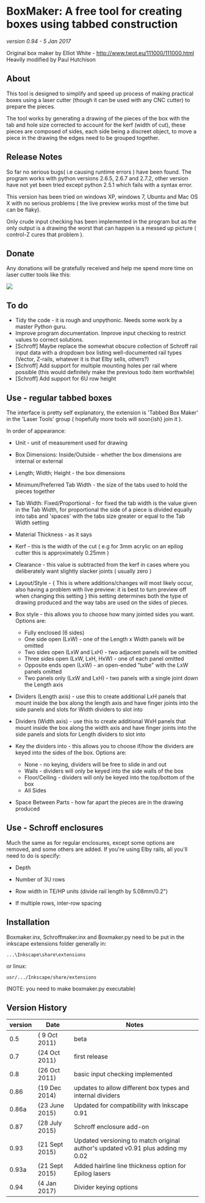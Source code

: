 # BoxMaker: A free tool for creating boxes using tabbed construction

_version 0.94 - 5 Jan 2017_

Original box maker by Elliot White - http://www.twot.eu/111000/111000.html
Heavily modified by Paul Hutchison

## About
 This tool is designed to simplify and speed up process of making practical boxes using a laser cutter (though it can be used with any CNC cutter) to prepare the pieces.

 The tool works by generating a drawing of the pieces of the box with the tab and hole size corrected to account for the kerf (width of cut), these pieces are composed of sides, each side being a discreet object, to move a piece in the drawing the edges need to be grouped together.

## Release Notes
 So far no serious bugs( i.e causing runtime errors ) have been found. The program works with python versions 2.6.5, 2.6.7 and 2.7.2, other version have not yet been tried except python 2.5.1 which fails with a syntax error.

This version has been tried on windows XP, windows 7, Ubuntu and Mac OS X with no serious problems ( the live preview works most of the time but can be flaky).

 Only crude input checking has been implemented in the program but as the only output is a drawing the worst that can happen is a messed up picture ( control-Z cures that problem ).
 
## Donate
 Any donations will be gratefully received and help me spend more time on laser cutter tools like this:

 [![](https://www.paypalobjects.com/en_US/i/btn/btn_donateCC_LG.gif)](https://www.paypal.me/SparkItUp)

## To do
* Tidy the code - it is rough and unpythonic.  Needs some work by a master Python guru.
* Improve program documentation. Improve input checking to restrict values to correct solutions.
* [Schroff] Maybe replace the somewhat obscure collection of Schroff rail input data with a dropdown box listing well-documented rail types (Vector, Z-rails, whatever it is that Elby sells, others?)
* [Schroff] Add support for multiple mounting holes per rail where possible (this would definitely make the previous todo item worthwhile)
* [Schroff] Add support for 6U row height

## Use - regular tabbed boxes
 The interface is pretty self explanatory, the extension is 'Tabbed Box Maker' in the 'Laser Tools' group ( hopefully more tools will soon{ish} join it ).

In order of appearance:

* Unit - unit of measurement used for drawing

* Box Dimensions: Inside/Outside - whether the box dimensions are internal or external

* Length; Width; Height - the box dimensions

* Minimum/Preferred Tab Width - the size of the tabs used to hold the pieces together

* Tab Width: Fixed/Proportional - for fixed the tab width is the value given in the Tab
                                 Width, for proportional the side of a piece is divided 
                                 equally into tabs and 'spaces' with the tabs size 
                                 greater or equal to the Tab Width setting

* Material Thickness - as it says
 
* Kerf - this is the width of the cut ( e.g for 3mm acrylic on an epilog cutter this is
        approximately 0.25mm )

* Clearance - this value is subtracted from the kerf in cases where you deliberately want
             slightly slacker joints ( usually zero )

* Layout/Style - { This is where additions/changes will most likely occur, also having a
                problem with live preview: it is best to turn preview off when changing this 
                setting }
                this setting determines both the type of drawing produced and the way tabs
                are used on the sides of pieces.

* Box style - this allows you to choose how many jointed sides you want. Options are:
    * Fully enclosed (6 sides)
    * One side open (LxW) - one of the Length x Width panels will be omitted
    * Two sides open (LxW and LxH) - two adjacent panels will be omitted
    * Three sides open (LxW, LxH, HxW) - one of each panel omitted
    * Opposite ends open (LxW) - an open-ended "tube" with the LxW panels omitted
    * Two panels only (LxW and LxH) - two panels with a single joint down the Length axis
 

			
* Dividers (Length axis) - use this to create additional LxH panels that mount inside the box 
						 along the length axis and have finger joints into the side panels
						 and slots for Width dividers to slot into
				
* Dividers (Width axis) - use this to create additional WxH panels that mount inside the box 
						 along the width axis and have finger joints into the side panels
						 and slots for Length dividers to slot into
						 
* Key the dividers into - this allows you to choose if/how the dividers are keyed into the sides of the box. Options are:
	* None - no keying, dividers will be free to slide in and out
	* Walls - dividers will only be keyed into the side walls of the box
	* Floor/Ceiling - dividers will only be keyed into the top/bottom of the box
	* All Sides
				
* Space Between Parts - how far apart the pieces are in the drawing produced

## Use - Schroff enclosures

Much the same as for regular enclosures, except some options are removed, and some others are added. If you're using Elby rails, all you'll need to do is specify:

* Depth

* Number of 3U rows

* Row width in TE/HP units (divide rail length by 5.08mm/0.2")

* If multiple rows, inter-row spacing

## Installation
Boxmaker.inx, Schroffmaker.inx and Boxmaker.py need to be put in the inkscape extensions folder  generally in: 

   `...\Inkscape\share\extensions `

or linux:

   `usr/.../Inkscape/share/extensions`

(NOTE: you need to make boxmaker.py executable)

## Version History
version | Date | Notes
--------|------|--------
0.5  | ( 9 Oct 2011) | beta
0.7  | (24 Oct 2011) | first release
0.8  | (26 Oct 2011) | basic input checking implemented
0.86 | (19 Dec 2014) | updates to allow different box types and internal dividers
0.86a | (23 June 2015) | Updated for compatibility with Inkscape 0.91
0.87 | (28 July 2015) | Schroff enclosure add-on
0.93 | (21 Sept 2015) | Updated versioning to match original author's updated v0.91 plus adding my 0.02 
0.93a | (21 Sept 2015) | Added hairline line thickness option for Epilog lasers
0.94 | (4 Jan 2017) | Divider keying options

